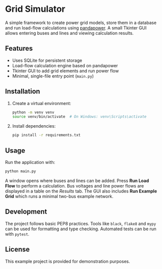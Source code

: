 # Grid Simulator

A simple framework to create power grid models, store them in a database and run load-flow calculations using [pandapower](https://pandapower.readthedocs.io/). A small Tkinter GUI allows entering buses and lines and viewing calculation results.

## Features

- Uses SQLite for persistent storage
- Load-flow calculation engine based on pandapower
- Tkinter GUI to add grid elements and run power flow
- Minimal, single-file entry point (`main.py`)

## Installation

1. Create a virtual environment:
   ```bash
   python -m venv venv
   source venv/bin/activate  # On Windows: venv\Scripts\activate
   ```
2. Install dependencies:
   ```bash
   pip install -r requirements.txt
   ```

## Usage

Run the application with:
```bash
python main.py
```
A window opens where buses and lines can be added. Press **Run Load Flow** to
perform a calculation. Bus voltages and line power flows are displayed in a
table on the *Results* tab. The GUI also includes **Run Example Grid** which runs
a minimal two-bus example network.

## Development

The project follows basic PEP8 practices. Tools like `black`, `flake8` and `mypy` can be used for formatting and type checking. Automated tests can be run with `pytest`.

## License

This example project is provided for demonstration purposes.
